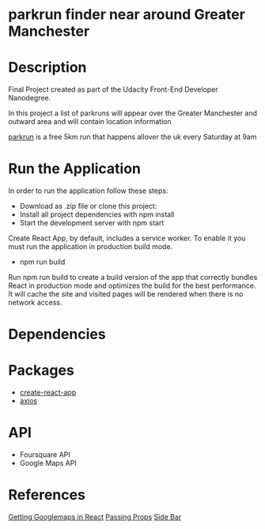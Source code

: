 # parkrun finder near around Greater Manchester #

# Description

Final Project created as part of the Udacity Front-End Developer Nanodegree.

In this project a list of parkruns will appear over the Greater Manchester and outward area
and will contain location information

[parkrun](http://www.parkrun.org.uk/) is a free 5km run that happens allover the uk every Saturday at 9am


# Run the Application


In order to run the application follow these steps:

* Download as .zip file or clone this project:
* Install all project dependencies with npm install
* Start the development server with npm start

Create React App, by default, includes a service worker. To enable it you must run the application in production build mode.
* npm run build

Run npm run build to create a build version of the app that correctly bundles React in production mode and optimizes the build for the best performance. It will cache the site and visited pages will be rendered when there is no network access.

# Dependencies #

# Packages

* [create-react-app](https://github.com/facebook/create-react-app)
* [axios](https://github.com/axios/axios)

# API

* Foursquare API
* Google Maps API


# References
[Getting Googlemaps in React](https://medium.com/@yelstin.fernandes/render-a-map-component-using-react-google-maps-5f7fb3e418bb)
[Passing Props](https://stackoverflow.com/questions/22639534/pass-props-to-parent-component-in-react-js)
[Side Bar](https://www.w3schools.com/howto/tryit.asp?filename=tryhow_css_menu_icon_js)
